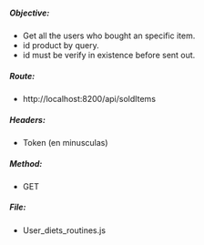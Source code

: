 ##### Objective:

- Get all the users who bought an specific item.
- id product by query.
- id must be verify in existence before sent out.

##### Route:

- http://localhost:8200/api/soldItems

##### Headers:

- Token (en minusculas)

##### Method:

- GET

##### File:

- User_diets_routines.js
